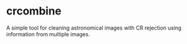 # crcombine

A simple tool for cleaning astronomical images with CR rejection using information from multiple images.

